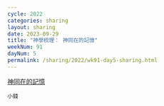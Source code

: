 ```yaml
---
cycle: 2022
categories: sharing
layout: sharing
date: 2023-09-29
title: "神學梳理： 神同在的記憶"
weekNum: 91
dayNum: 5
permalink: /sharing/2022/wk91-day5-sharing.html
---
```


[ 神同在的記憶](https://drive.google.com/file/d/1bD19rI9xxZvMYgiWj6q4V2pCwa2xgfPj)

`小錢`
